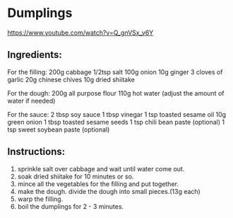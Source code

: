 # Dumplings

https://www.youtube.com/watch?v=Q_gnVSx_v6Y

## Ingredients:

For the filling:
200g cabbage
1/2tsp salt
100g onion
10g ginger
3 cloves of garlic
20g chinese chives
10g dried shiitake

For the dough:
200g all purpose flour
110g hot water (adjust the amount of water if needed)

For the sauce:
2 tbsp soy sauce
1 tbsp vinegar
1 tsp toasted sesame oil
10g green onion
1 tbsp toasted sesame seeds
1 tsp chili bean paste (optional)
1 tsp sweet soybean paste (optional)

## Instructions:

1. sprinkle salt over cabbage and wait until water come out.
2. soak dried shiitake for 10 minutes or so.
3. mince all the vegetables for the filling and put together.
4. make the dough. divide the dough into small pieces.(13g each)
5. warp the filling.
6. boil the dumplings for 2 - 3 minutes.

